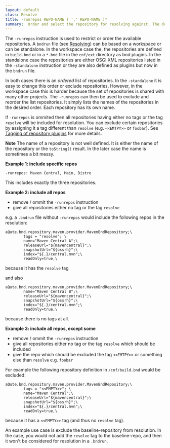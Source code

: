 ```yaml
---
layout: default
class: Resolve
title: -runrepos REPO-NAME ( ',' REPO-NAME )* 
summary:  Order and select the repository for resolving against. The default order is all repositories in their plugin creation order.
---
```


The `-runrepos` instruction is used to restrict or order the available repositories. A `bndrun` file (see [Resolving](/chapters/250-resolving.html#resolving-in-bndtools)) can be based on a workspace or can be standalone. In the workspace case the, the repositories are defined in `build.bnd` or in a `*.bnd` file in the `cnf/ext` directory as bnd plugins. In the standalone case the repositories are either OSGi XML repositories listed in the `-standalone` instruction or they are also defined as plugins but now in the `bndrun` file.

In both cases there is an _ordered_ list of repositories. In the `-standalone` it is easy to change this order or exclude repositories. However, in the workspace case this is harder because the set of repositories is shared with many other projects. The `-runrepos` can then be used to exclude and reorder the list repositories. It simply lists the names of the repositories in the desired order. Each repository has its own name.

If `-runrepos` is ommited then all repositories having either no tags or the tag `resolve` will be included for resolution.
You can exclude certain repositories by assigning it a tag different than `resolve` (e.g. `<<EMTPY>>` or `foobar`). See [Tagging of repository plugins](/chapters/870-plugins.html#tagging-of-repository-plugins) for more details.


**Note** The name of a repository is not well defined. It is either the name of the repository or the `toString()` result. In the later case the name is sometimes a bit messy.

**Example 1: include specific repos**

	-runrepos: Maven Central, Main, Distro

This includes exactly the three repositories.

**Example 2: include all repos**

- remove / ommit the `-runrepos` instruction
- give all repositories either no tag or the tag `resolve`

e.g. a `.bndrun` file without  `-runrepos`  would include the following repos in the resolution:


```
aQute.bnd.repository.maven.provider.MavenBndRepository;\
        tags = "resolve"; \
        name="Maven Central A";\
        releaseUrl="${mavencentral}";\
        snapshotUrl="${ossrh}";\
        index="${.}/central.mvn";\
        readOnly=true,\
```

because it has the `resolve` tag

and also


```
aQute.bnd.repository.maven.provider.MavenBndRepository;\
        name="Maven Central B";\
        releaseUrl="${mavencentral}";\
        snapshotUrl="${ossrh}";\
        index="${.}/central.mvn";\
        readOnly=true,\
```

because there is no tags at all.

**Example 3: include all repos, except some**

- remove / ommit the `-runrepos` instruction
- give all repositories either no tag or the tag `resolve` which should be included
- give the repo which should be excluded the tag `<<EMTPY>>` or something else than `resolve` e.g. `foobar`

For example the following repository definition in `/cnf/build.bnd` would be excluded:

```
aQute.bnd.repository.maven.provider.MavenBndRepository;\
        tags = "<<EMPTY>>"; \
        name="Maven Central";\
        releaseUrl="${mavencentral}";\
        snapshotUrl="${ossrh}";\
        index="${.}/central.mvn";\
        readOnly=true,\
```

because it has a `<<EMPTY>>` tag (and thus no `resolve` tag).

An example use case is exclude the baseline-repository from resolution. In the case, you would not add the `resolve` tag to the baseline-repo, and then it won't be considered for resolution in a `.bndrun`.